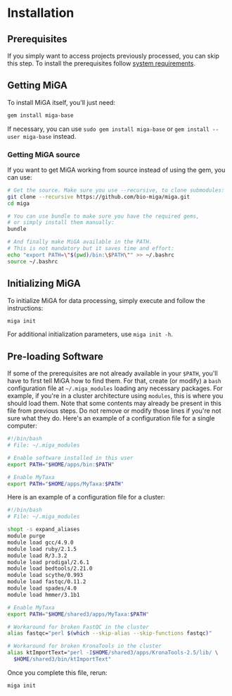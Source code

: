 # Installation

## Prerequisites

If you simply want to access projects previously processed, you can skip this
step.
To install the prerequisites follow [system requirements](requirements.md).


## Getting MiGA

To install MiGA itself, you'll just need:

```bash
gem install miga-base
```

If necessary, you can use `sudo gem install miga-base` or
`gem install --user miga-base` instead.


### Getting MiGA source

If you want to get MiGA working from source instead of using the gem, you can
use:

```bash
# Get the source. Make sure you use --recursive, to clone submodules:
git clone --recursive https://github.com/bio-miga/miga.git
cd miga

# You can use bundle to make sure you have the required gems,
# or simply install them manually:
bundle

# And finally make MiGA available in the PATH.
# This is not mandatory but it saves time and effort:
echo "export PATH=\"$(pwd)/bin:\$PATH\"" >> ~/.bashrc
source ~/.bashrc
```

## Initializing MiGA

To initialize MiGA for data processing, simply execute and follow the
instructions:

```bash
miga init
```

For additional initialization parameters, use `miga init -h`.

## Pre-loading Software

If some of the prerequisites are not already available in your `$PATH`, you'll
have to first tell MiGA how to find them. 
For that, create (or modify) a `bash` configuration file at `~/.miga_modules`
loading any necessary packages.
For example, if you're in a cluster architecture using `modules`, this is where
you should load them.
Note that some contents may already be present in this file from previous
steps.
Do not remove or modify those lines if you're not sure what they do.
Here's an example of a configuration file for a single computer:

```bash
#!/bin/bash
# File: ~/.miga_modules

# Enable software installed in this user
export PATH="$HOME/apps/bin:$PATH"

# Enable MyTaxa
export PATH="$HOME/apps/MyTaxa:$PATH"
```

Here is an example of a configuration file for a cluster:

```bash
#!/bin/bash
# File: ~/.miga_modules

shopt -s expand_aliases
module purge
module load gcc/4.9.0
module load ruby/2.1.5
module load R/3.3.2
module load prodigal/2.6.1
module load bedtools/2.21.0
module load scythe/0.993
module load fastqc/0.11.2
module load spades/4.0
module load hmmer/3.1b1

# Enable MyTaxa
export PATH="$HOME/shared3/apps/MyTaxa:$PATH"

# Workaround for broken FastQC in the cluster
alias fastqc="perl $(which --skip-alias --skip-functions fastqc)"

# Workaround for broken KronaTools in the cluster
alias ktImportText="perl -I$HOME/shared3/apps/KronaTools-2.5/lib/ \
  $HOME/shared3/bin/ktImportText"
```

Once you complete this file, rerun:

```bash
miga init
```

